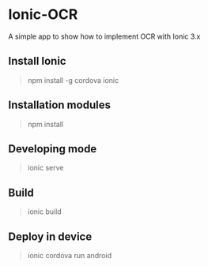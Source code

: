 # Ionic-OCR
A simple app to show how to implement OCR with Ionic 3.x

## Install Ionic

> npm install -g cordova ionic

## Installation modules

> npm install

## Developing mode

> ionic serve

## Build

> ionic build

## Deploy in device

> ionic cordova run android